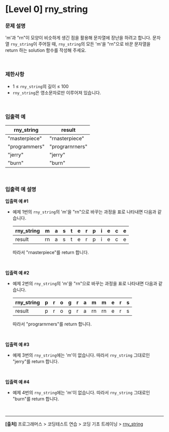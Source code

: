 # [Level 0] rny_string

### 문제 설명
'm'과 "rn"이 모양이 비슷하게 생긴 점을 활용해 문자열에 장난을 하려고 합니다. 문자열 `rny_string`이 주어질 때, `rny_string`의 모든 'm'을 "rn"으로 바꾼 문자열을 return 하는 solution 함수를 작성해 주세요.

<br>

### 제한사항
* 1 ≤ `rny_string`의 길이 ≤ 100
* `rny_string`은 영소문자로만 이루어져 있습니다.

<br>

### 입출력 예
|rny_string|result|
|----------|------|
|"masterpiece"|"rnasterpiece"|
|"programmers"|"prograrnrners"|
|"jerry"|"jerry"|
|"burn"|"burn"|

<br>

### 입출력 예 설명
**입출력 예 #1**
* 예제 1번의 `rny_string`의 'm'을 "rn"으로 바꾸는 과정을 표로 나타내면 다음과 같습니다.

    |rny_string|m|a|s|t|e|r|p|i|e|c|e|
    |----------|-|-|-|-|-|-|-|-|-|-|-|
    |result|rn|a|s|t|e|r|p|i|e|c|e|

    따라서 "rnasterpiece"를 return 합니다.

<br>

**입출력 예 #2**
* 예제 2번의 `rny_string`의 'm'을 "rn"으로 바꾸는 과정을 표로 나타내면 다음과 같습니다.

    |rny_string|p|r|o|g|r|a|m|m|e|r|s|
    |----------|-|-|-|-|-|-|-|-|-|-|-|
    |result|p|r|o|g|r|a|rn|rn|e|r|s|

    따라서 "prograrnrners"를 return 합니다.

<br>

**입출력 예 #3**
* 예제 3번의 `rny_string`에는 'm'이 없습니다. 따라서 `rny_string` 그대로인 "jerry"를 return 합니다.

<br>

**입출력 예 #4**
* 예제 4번의 `rny_string`에는 'm'이 없습니다. 따라서 `rny_string` 그대로인 "burn"를 return 합니다.

<br>

---
**[출처]** 프로그래머스 > 코딩테스트 연습 > 코딩 기초 트레이닝 > [rny_string](https://school.programmers.co.kr/learn/courses/30/lessons/181863)